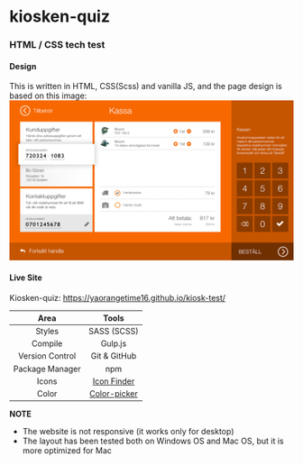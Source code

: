 # kiosken-quiz
### HTML / CSS tech test
     
#### Design
This is written in HTML, CSS(Scss) and vanilla JS, and the page design is based on this image:     
![Kiosken-quiz](src/images/kiosken-quiz.png "design template")
      
#### Live Site
Kiosken-quiz: https://yaorangetime16.github.io/kiosk-test/
      
| Area | Tools |
|:----:|:-----:|
| Styles| SASS (SCSS)|
|Compile|Gulp.js|
|Version Control|Git & GitHub|
|Package Manager|npm|
|Icons| [Icon Finder](https://www.iconfinder.com)|
|Color|[Color-picker](https://imagecolorpicker.com/)|

**NOTE**     
* The website is not responsive (it works only for desktop)     
* The layout has been tested both on Windows OS and Mac OS, but it is more optimized for Mac